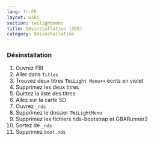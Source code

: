 ```yaml
---
lang: fr-FR
layout: wiki
section: twilightmenu
title: Désinstallation (3DS)
category: Désinstallation
---
```


### Désinstallation
1. Ouvrez FBI
1. Aller dans `Titles`
1. Trouvez deux titres `TWiLight Menu++` écrits en violet
1. Supprimez les deux titres
1. Quittez la liste des titres
1. Allez sur la carte SD
1. Ouvrez `_nds`
1. Supprimez le dossier `TWiLightMenu`
1. Supprimez les fichiers nds-bootstrap et GBARunner2
1. Sortez de `_nds`
1. Supprimez `boot.nds`